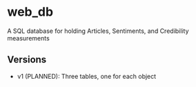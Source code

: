 # web_db

A SQL database for holding Articles, Sentiments, and Credibility measurements

## Versions

- v1 (PLANNED): Three tables, one for each object